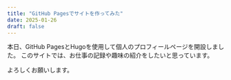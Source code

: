 ```yaml
---
title: "GitHub Pagesでサイトを作ってみた"
date: 2025-01-26
draft: false
---
```


本日、GitHub PagesとHugoを使用して個人のプロフィールページを開設しました。
このサイトでは、お仕事の記録や趣味の紹介をしたいと思っています。

よろしくお願いします。